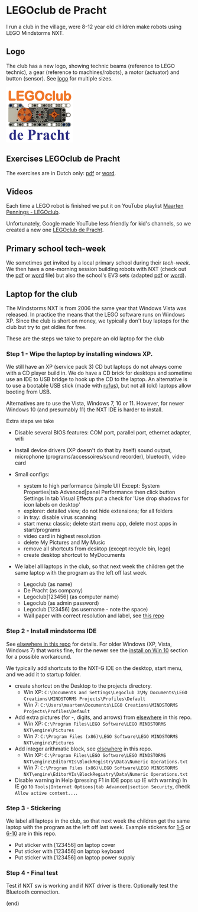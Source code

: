 # LEGOclub de Pracht
I run a club in the village, were 8-12 year old children make robots using LEGO Mindstorms NXT.


## Logo
The club has a new logo, showing technic beams (reference to LEGO technic), 
a gear (reference to machines/robots), a motor (actuator) and button (sensor).
See [logo](logo) for multiple sizes.

![logo](logo/LegoClubDePracht0180x0150.png)


## Exercises LEGOclub de Pracht
The exercises are in Dutch only: [pdf](LegoClub.pdf) or [word](LegoClub.docx).


## Videos
Each time a LEGO robot is finished we put it on YouTube playlist 
[Maarten Pennings - LEGOclub](http://www.youtube.com/playlist?list=PLrlJSwck1Q0iv_t6WtuNv7dbaEXJX42nd).

Unfortunately, Google made YouTube less friendly for kid's channels, so we created a new one 
[LEGOclub de Pracht](https://www.youtube.com/channel/UCxKt3LKH9oVT_rLr5mPyQkg).


## Primary school tech-week
We sometimes get invited by a local primary school during their _tech-week_. 
We then have a one-morning session building robots with NXT (check out the [pdf](KennisMakingNXT.pdf) or [word](KennisMakingNXT.docx) file)
but also the school's EV3 sets (adapted [pdf](KennisMakingEV3.pdf) or [word](KennisMakingEV3.docx)).


## Laptop for the club
The Mindstorms NXT is from 2006 the same year that Windows Vista was released.
In practice the means that the LEGO software runs on Windows XP.
Since the club is short on money, we typically don't buy laptops for the club
but try to get oldies for free.

These are the steps we take to prepare an old laptop for the club

### Step 1 - Wipe the laptop by installing windows XP.

We still have an XP (service pack 3) CD but laptops do not always come with a CD player build in.
We do have a CD brick for desktops and sometime use an IDE to USB bridge
to hook up the CD to the laptop. An alternative is to use a bootable
USB stick (made with [rufus](https://rufus.ie/en/)), but not all (old) laptops
allow booting from USB.

Alternatives are to use the Vista, Windows 7, 10 or 11.
However, for newer Windows 10 (and presumably 11) the NXT IDE
is harder to install. 

Extra steps we take
- Disable several BIOS features:
  COM port, parallel port, ethernet adapter, wifi

- Install device drivers (XP doesn't do that by itself)
  sound output, microphone (programs/accessoires/sound recorder), bluetooth, video card

- Small configs:
  - system to high performance (simple UI)
    Except: System Properties|tab Advanced|panel Performance then click button Settings
    In tab Visual Effects put a check for 'Use drop shadows for icon labels on desktop'
  - explorer: detailed view; do not hide extensions; for all folders
  - in tray: disable virus scanning
  - start menu: classic; delete start menu app, delete most apps in start/programs
  - video card in highest resolution
  - delete My Pictures and My Music
  - remove all shortcuts from desktop (except recycle bin, lego)
  - create desktop shortcut to MyDocuments

- We label all laptops in the club, so that next week the children get the same
  laptop with the program as the left off last week.
   - Legoclub (as name)
   - De Pracht (as company)
   - Legoclub[123456] (as computer name)
   - Legoclub (as admin password)
   - Legoclub [123456] (as username - note the space)
   - Wall paper with correct resolution and label, see [this repo](labels/man-6-extendedbottom-calibri150-1366x768.jpg)

### Step 2 - Install mindstorms IDE
See [elsewhere in this repo](../install/install.md) for details.
For older Windows (XP, Vista, Windows 7) that works fine,
for the newer see the [install on Win 10](../install/install.md#next-g-ide-install-on-win10)
section for a possible workaround.

We typically add shortcuts to the NXT-G IDE on the desktop, start menu, 
and we add it to startup folder.

- create shortcut on the Desktop to the projects directory.
  - Win XP: `C:\Documents and Settings\Legoclub 3\My Documents\LEGO Creations\MINDSTORMS Projects\Profiles\Default`
  - Win 7: `C:\Users\maarten\Documents\LEGO Creations\MINDSTORMS Projects\Profiles\Default`
- Add extra pictures (for -, digits, and arrows) from [elsewhere](../install/install.md#extra-pictures) in this repo.
  - Win XP: `C:\Program Files\LEGO Software\LEGO MINDSTORMS NXT\engine\Pictures`
  - Win 7: `C:\Program Files (x86)\LEGO Software\LEGO MINDSTORMS NXT\engine\Pictures`
- Add integer arithmatic block, see [elsewhere](../nxt/blocks/blocks.md#integer-math) in this repo.
  - Win XP: `C:\Program Files\LEGO Software\LEGO MINDSTORMS NXT\engine\EditorVIs\BlockRegistry\Data\Numeric Operations.txt`
  - Win 7: `C:\Program Files (x86)\LEGO Software\LEGO MINDSTORMS NXT\engine\EditorVIs\BlockRegistry\Data\Numeric Operations.txt`
- Disable warning in Help (pressing F1 in IDE pops up IE with warning)
  In IE go to `Tools|Internet Options|tab Advanced|section Security`, check `Allow active content...`.
      
### Step 3 - Stickering      
We label all laptops in the club, so that next week the children get the same
laptop with the program as the left off last week.
Example stickers for [1-5](labels/stickers12345-calibri-275.png) or [6-10](labels/stickers67890-calibri-bold-275.png) 
are in this repo.
- Put sticker with [123456] on laptop cover
- Put sticker with [123456] on laptop keyboard 
- Put sticker with [123456] on laptop power supply

### Step 4 - Final test
Test if NXT sw is working and if NXT driver is there.
Optionally test the Bluetooth connection.


(end)
